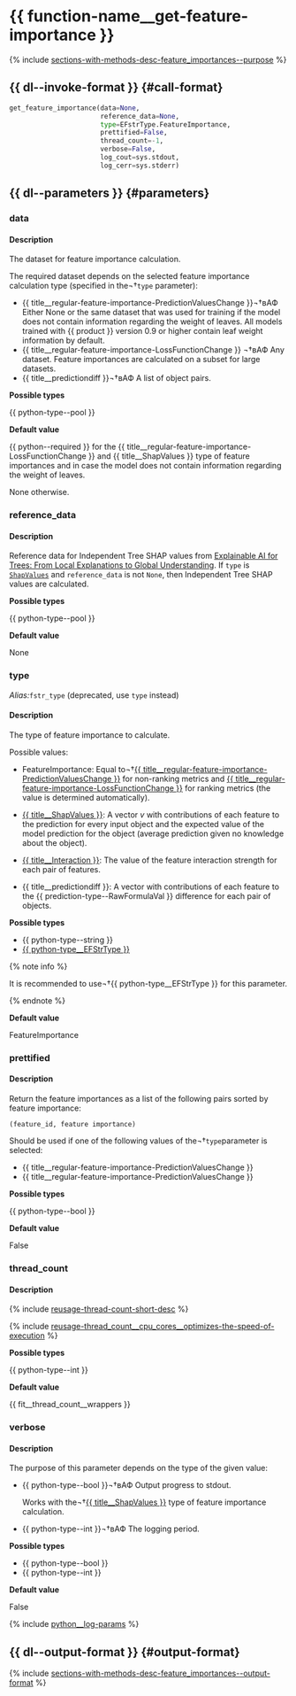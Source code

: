 # {{ function-name__get-feature-importance }}

{% include [sections-with-methods-desc-feature_importances--purpose](../_includes/work_src/reusage/feature_importances--purpose.md) %}


## {{ dl--invoke-format }} {#call-format}

```python
get_feature_importance(data=None,
                       reference_data=None,
                       type=EFstrType.FeatureImportance,
                       prettified=False,
                       thread_count=-1,
                       verbose=False,
                       log_cout=sys.stdout,
                       log_cerr=sys.stderr)
```

## {{ dl--parameters }} {#parameters}

### data

#### Description

The dataset for feature importance calculation.

The required dataset depends on the selected feature importance calculation type (specified in the¬†`type` parameter):

- {{ title__regular-feature-importance-PredictionValuesChange }}¬†вАФ Either None or the same dataset that was used for training if the model does not contain information regarding the weight of leaves. All models trained with {{ product }} version 0.9 or higher contain leaf weight information by default.
- {{ title__regular-feature-importance-LossFunctionChange }} ¬†вАФ Any dataset. Feature importances are calculated on a subset for large datasets.
- {{ title__predictiondiff }}¬†вАФ A list of object pairs.

**Possible types**

{{ python-type--pool }}

**Default value**

{{ python--required }} for the {{ title__regular-feature-importance-LossFunctionChange }} and {{ title__ShapValues }} type of feature importances and in case the model does not contain information regarding the weight of leaves.

None otherwise.

### reference_data

#### Description
Reference data for Independent Tree SHAP values from [Explainable AI for Trees: From Local Explanations to Global Understanding](https://arxiv.org/abs/1905.04610v1). If `type` is [`ShapValues`](shap-values.md) and `reference_data` is not `None`, then Independent Tree SHAP values are calculated.

**Possible types**

{{ python-type--pool }}

**Default value**

None

### type

_Alias:_`fstr_type` (deprecated, use `type` instead)

#### Description

The type of feature importance to calculate.

Possible values:
- FeatureImportance: Equal to¬†[{{ title__regular-feature-importance-PredictionValuesChange }}](../concepts/fstr.md#regular-feature-importance) for non-ranking metrics and [{{ title__regular-feature-importance-LossFunctionChange }}](../concepts/fstr.md#regular-feature-importances__lossfunctionchange) for ranking metrics (the value is determined automatically).

- [{{ title__ShapValues }}](../concepts/shap-values.md): A vector $v$ with contributions of each feature to the prediction for every input object and the expected value of the model prediction for the object (average prediction given no knowledge about the object).
- [{{ title__Interaction }}](../concepts/feature-interaction.md#feature-interaction-strength): The value of the feature interaction strength for each pair of features.

- {{ title__predictiondiff }}: A vector with contributions of each feature to the {{ prediction-type--RawFormulaVal }} difference for each pair of objects.

**Possible types**

- {{ python-type--string }}
- [{{ python-type__EFStrType }}](../concepts/python-efstr-type__desc.md)

{% note info %}

It is recommended to use¬†{{ python-type__EFStrType }} for this parameter.

{% endnote %}

**Default value**

FeatureImportance

### prettified

#### Description

Return the feature importances as a list of the following pairs sorted by feature importance:
```
(feature_id, feature importance)
```

Should be used if one of the following values of the¬†`type`parameter is selected:
- {{ title__regular-feature-importance-PredictionValuesChange }}
- {{ title__regular-feature-importance-PredictionValuesChange }}

**Possible types**

{{ python-type--bool }}

**Default value**

False

### thread_count

#### Description

{% include [reusage-thread-count-short-desc](../_includes/work_src/reusage/thread-count-short-desc.md) %}


{% include [reusage-thread_count__cpu_cores__optimizes-the-speed-of-execution](../_includes/work_src/reusage/thread_count__cpu_cores__optimizes-the-speed-of-execution.md) %}

**Possible types**

{{ python-type--int }}

**Default value**

{{ fit__thread_count__wrappers }}

### verbose

#### Description

The purpose of this parameter depends on the type of the given value:

- {{ python-type--bool }}¬†вАФ Output progress to stdout.

    Works with the¬†[{{ title__ShapValues }}](../concepts/shap-values.md) type of feature importance calculation.

- {{ python-type--int }}¬†вАФ The logging period.


**Possible types**

- {{ python-type--bool }}
- {{ python-type--int }}

**Default value**

False

{% include [python__log-params](../_includes/work_src/reusage-python/python__log-params.md) %}

## {{ dl--output-format }} {#output-format}

{% include [sections-with-methods-desc-feature_importances--output-format](../_includes/work_src/reusage/feature_importances--output-format.md) %}


